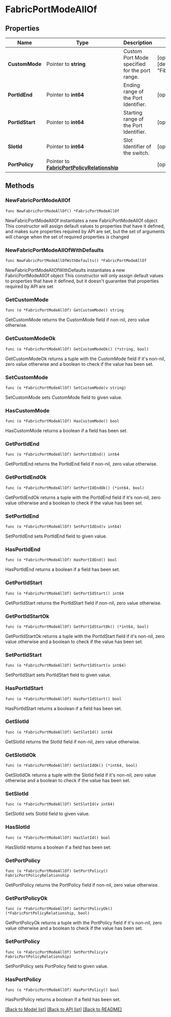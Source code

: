 # FabricPortModeAllOf

## Properties

Name | Type | Description | Notes
------------ | ------------- | ------------- | -------------
**CustomMode** | Pointer to **string** | Custom Port Mode specified for the port range. | [optional] [default to "FibreChannel"]
**PortIdEnd** | Pointer to **int64** | Ending range of the Port Identifier. | [optional] 
**PortIdStart** | Pointer to **int64** | Starting range of the Port Identifier. | [optional] 
**SlotId** | Pointer to **int64** | Slot Identifier of the switch. | [optional] 
**PortPolicy** | Pointer to [**FabricPortPolicyRelationship**](fabric.PortPolicy.Relationship.md) |  | [optional] 

## Methods

### NewFabricPortModeAllOf

`func NewFabricPortModeAllOf() *FabricPortModeAllOf`

NewFabricPortModeAllOf instantiates a new FabricPortModeAllOf object
This constructor will assign default values to properties that have it defined,
and makes sure properties required by API are set, but the set of arguments
will change when the set of required properties is changed

### NewFabricPortModeAllOfWithDefaults

`func NewFabricPortModeAllOfWithDefaults() *FabricPortModeAllOf`

NewFabricPortModeAllOfWithDefaults instantiates a new FabricPortModeAllOf object
This constructor will only assign default values to properties that have it defined,
but it doesn't guarantee that properties required by API are set

### GetCustomMode

`func (o *FabricPortModeAllOf) GetCustomMode() string`

GetCustomMode returns the CustomMode field if non-nil, zero value otherwise.

### GetCustomModeOk

`func (o *FabricPortModeAllOf) GetCustomModeOk() (*string, bool)`

GetCustomModeOk returns a tuple with the CustomMode field if it's non-nil, zero value otherwise
and a boolean to check if the value has been set.

### SetCustomMode

`func (o *FabricPortModeAllOf) SetCustomMode(v string)`

SetCustomMode sets CustomMode field to given value.

### HasCustomMode

`func (o *FabricPortModeAllOf) HasCustomMode() bool`

HasCustomMode returns a boolean if a field has been set.

### GetPortIdEnd

`func (o *FabricPortModeAllOf) GetPortIdEnd() int64`

GetPortIdEnd returns the PortIdEnd field if non-nil, zero value otherwise.

### GetPortIdEndOk

`func (o *FabricPortModeAllOf) GetPortIdEndOk() (*int64, bool)`

GetPortIdEndOk returns a tuple with the PortIdEnd field if it's non-nil, zero value otherwise
and a boolean to check if the value has been set.

### SetPortIdEnd

`func (o *FabricPortModeAllOf) SetPortIdEnd(v int64)`

SetPortIdEnd sets PortIdEnd field to given value.

### HasPortIdEnd

`func (o *FabricPortModeAllOf) HasPortIdEnd() bool`

HasPortIdEnd returns a boolean if a field has been set.

### GetPortIdStart

`func (o *FabricPortModeAllOf) GetPortIdStart() int64`

GetPortIdStart returns the PortIdStart field if non-nil, zero value otherwise.

### GetPortIdStartOk

`func (o *FabricPortModeAllOf) GetPortIdStartOk() (*int64, bool)`

GetPortIdStartOk returns a tuple with the PortIdStart field if it's non-nil, zero value otherwise
and a boolean to check if the value has been set.

### SetPortIdStart

`func (o *FabricPortModeAllOf) SetPortIdStart(v int64)`

SetPortIdStart sets PortIdStart field to given value.

### HasPortIdStart

`func (o *FabricPortModeAllOf) HasPortIdStart() bool`

HasPortIdStart returns a boolean if a field has been set.

### GetSlotId

`func (o *FabricPortModeAllOf) GetSlotId() int64`

GetSlotId returns the SlotId field if non-nil, zero value otherwise.

### GetSlotIdOk

`func (o *FabricPortModeAllOf) GetSlotIdOk() (*int64, bool)`

GetSlotIdOk returns a tuple with the SlotId field if it's non-nil, zero value otherwise
and a boolean to check if the value has been set.

### SetSlotId

`func (o *FabricPortModeAllOf) SetSlotId(v int64)`

SetSlotId sets SlotId field to given value.

### HasSlotId

`func (o *FabricPortModeAllOf) HasSlotId() bool`

HasSlotId returns a boolean if a field has been set.

### GetPortPolicy

`func (o *FabricPortModeAllOf) GetPortPolicy() FabricPortPolicyRelationship`

GetPortPolicy returns the PortPolicy field if non-nil, zero value otherwise.

### GetPortPolicyOk

`func (o *FabricPortModeAllOf) GetPortPolicyOk() (*FabricPortPolicyRelationship, bool)`

GetPortPolicyOk returns a tuple with the PortPolicy field if it's non-nil, zero value otherwise
and a boolean to check if the value has been set.

### SetPortPolicy

`func (o *FabricPortModeAllOf) SetPortPolicy(v FabricPortPolicyRelationship)`

SetPortPolicy sets PortPolicy field to given value.

### HasPortPolicy

`func (o *FabricPortModeAllOf) HasPortPolicy() bool`

HasPortPolicy returns a boolean if a field has been set.


[[Back to Model list]](../README.md#documentation-for-models) [[Back to API list]](../README.md#documentation-for-api-endpoints) [[Back to README]](../README.md)


